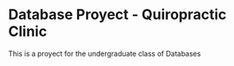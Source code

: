 # Database Proyect - Quiropractic Clinic
This is a proyect for the undergraduate class of Databases
